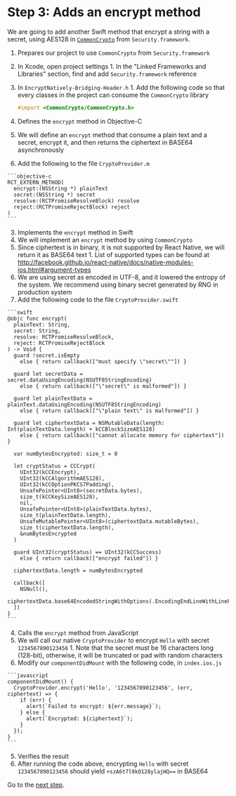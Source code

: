 # Step 3: Adds an encrypt method

We are going to add another Swift method that encrypt a string with a secret, using AES128 in [`CommonCrypto`](https://developer.apple.com/cryptography/) from `Security.framework`.

1. Prepares our project to use `CommonCrypto` from `Security.framework`
  1. In Xcode, open project settings
    1. In the "Linked Frameworks and Libraries" section, find and add `Security.framework` reference
  2. In `EncryptNatively-Bridging-Header.h`
    1. Add the following code so that every classes in the project can consume the `CommonCrypto` library

      ```objective-c
      #import <CommonCrypto/CommonCrypto.h>
      ```

2. Defines the `encrypt` method in Objective-C
  1. We will define an `encrypt` method that consume a plain text and a secret, encrypt it, and then returns the ciphertext in BASE64 asynchronously
  2. Add the following to the file `CryptoProvider.m`

    ```objective-c
    RCT_EXTERN_METHOD(
      encrypt:(NSString *) plainText
      secret:(NSString *) secret
      resolve:(RCTPromiseResolveBlock) resolve
      reject:(RCTPromiseRejectBlock) reject
    )
    ```

3. Implements the `encrypt` method in Swift
  1. We will implement an `encrypt` method by using `CommonCrypto`
  2. Since ciphertext is in binary, it is not supported by React Native, we will return it as BASE64 text
    1. List of supported types can be found at http://facebook.github.io/react-native/docs/native-modules-ios.html#argument-types
  3. We are using secret as encoded in UTF-8, and it lowered the entropy of the system. We recommend using binary secret generated by RNG in production system
  4. Add the following code to the file `CryptoProvider.swift`

    ```swift
    @objc func encrypt(
      plainText: String,
      secret: String,
      resolve: RCTPromiseResolveBlock,
      reject: RCTPromiseRejectBlock
    ) -> Void {
      guard !secret.isEmpty
        else { return callback(["must specify \"secret\""]) }

      guard let secretData = secret.dataUsingEncoding(NSUTF8StringEncoding)
        else { return callback(["\"secret\" is malformed"]) }

      guard let plainTextData = plainText.dataUsingEncoding(NSUTF8StringEncoding)
        else { return callback(["\"plain text\" is malformed"]) }

      guard let ciphertextData = NSMutableData(length: Int(plainTextData.length) + kCCBlockSizeAES128)
        else { return callback(["cannot allocate memory for ciphertext"]) }

      var numBytesEncrypted: size_t = 0

      let cryptStatus = CCCrypt(
        UInt32(kCCEncrypt),
        UInt32(kCCAlgorithmAES128),
        UInt32(kCCOptionPKCS7Padding),
        UnsafePointer<UInt8>(secretData.bytes),
        size_t(kCCKeySizeAES128),
        nil,
        UnsafePointer<UInt8>(plainTextData.bytes),
        size_t(plainTextData.length),
        UnsafeMutablePointer<UInt8>(ciphertextData.mutableBytes),
        size_t(ciphertextData.length),
        &numBytesEncrypted
      )

      guard UInt32(cryptStatus) == UInt32(kCCSuccess)
        else { return callback(["encrypt failed"]) }

      ciphertextData.length = numBytesEncrypted

      callback([
        NSNull(),
        ciphertextData.base64EncodedStringWithOptions(.EncodingEndLineWithLineFeed)
      ])
    }
    ```

4. Calls the `encrypt` method from JavaScript
  1. We will call our native `CryptoProvider` to encrypt `Hello` with secret `1234567890123456`
    1. Note that the secret must be 16 characters long (128-bit), otherwise, it will be truncated or pad with random characters
  2. Modify our `componentDidMount` with the following code, in `index.ios.js`

    ```javascript
    componentDidMount() {
      CryptoProvider.encrypt('Hello', '1234567890123456', (err, ciphertext) => {
        if (err) {
          alert(`Failed to encrypt: ${err.message}`);
        } else {
          alert(`Encrypted: ${ciphertext}`);
        }
      });
    }
    ```

5. Verifies the result
  1. After running the code above, encrypting `Hello` with secret `1234567890123456` should yield `+szA6t7l9kO128ylajHQ==` in BASE64

Go to the [next step](https://github.com/candrholdings/reactnative-crypto-demo/tree/step-4).
